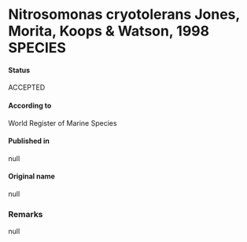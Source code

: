 Nitrosomonas cryotolerans Jones, Morita, Koops & Watson, 1998 SPECIES
=======

#### Status
ACCEPTED

#### According to
World Register of Marine Species

#### Published in
null

#### Original name
null

### Remarks
null